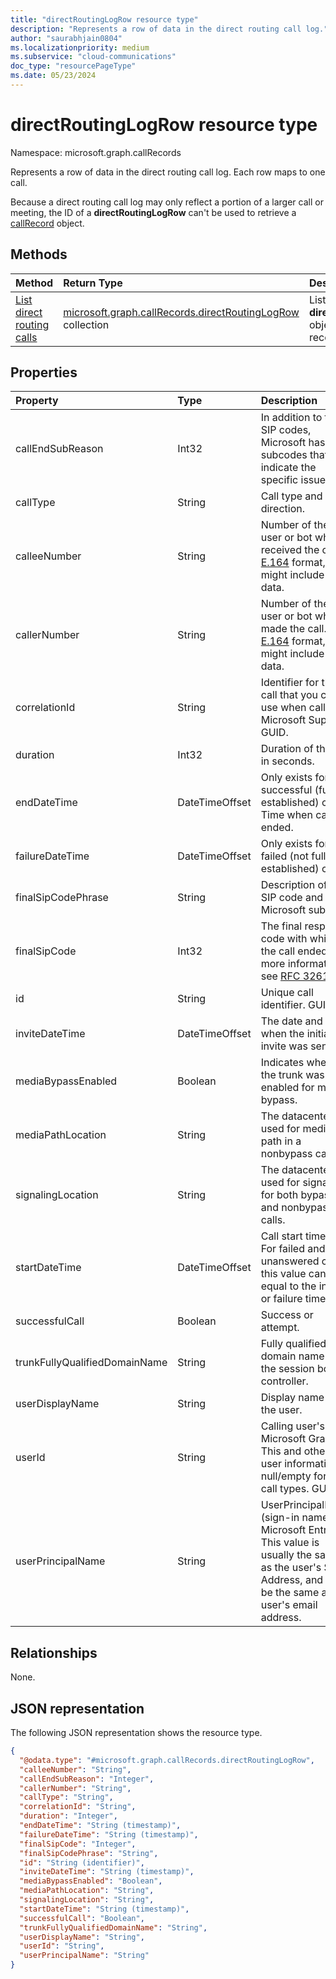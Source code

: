 ```yaml
---
title: "directRoutingLogRow resource type"
description: "Represents a row of data in the direct routing call log."
author: "saurabhjain0804"
ms.localizationpriority: medium
ms.subservice: "cloud-communications"
doc_type: "resourcePageType"
ms.date: 05/23/2024
---
```


# directRoutingLogRow resource type

Namespace: microsoft.graph.callRecords

Represents a row of data in the direct routing call log. Each row maps to one call.

Because a direct routing call log may only reflect a portion of a larger call or meeting, the ID of a **directRoutingLogRow** can't be used to retrieve a [callRecord](callrecords-callrecord.md) object.

## Methods

| Method       | Return Type | Description |
|:-------------|:------------|:------------|
| [List direct routing calls](../api/callrecords-callrecord-getdirectroutingcalls.md) | [microsoft.graph.callRecords.directRoutingLogRow](callrecords-directroutinglogrow.md) collection| List **directRoutingLogRow** objects for a call record. |

## Properties

|Property|Type|Description|
|:---|:---|:---|
|callEndSubReason|Int32| In addition to the SIP codes, Microsoft has subcodes that indicate the specific issue.|
|callType|String| Call type and direction.|
|calleeNumber|String| Number of the user or bot who received the call. [E.164](https://en.wikipedia.org/wiki/E.164) format, but might include other data.|
|callerNumber|String| Number of the user or bot who made the call. [E.164](https://en.wikipedia.org/wiki/E.164) format, but might include other data.|
|correlationId|String|Identifier for the call that you can use when calling Microsoft Support. GUID.|
|duration|Int32| Duration of the call in seconds.|
|endDateTime|DateTimeOffset| Only exists for successful (fully established) calls. Time when call ended.|
|failureDateTime|DateTimeOffset| Only exists for failed (not fully established) calls.|
|finalSipCodePhrase|String| Description of the SIP code and Microsoft subcode.|
|finalSipCode|Int32| The final response code with which the call ended. For more information, see [RFC 3261](https://tools.ietf.org/html/rfc3261).|
|id|String|Unique call identifier. GUID.|
|inviteDateTime|DateTimeOffset| The date and time when the initial invite was sent.|
|mediaBypassEnabled|Boolean| Indicates whether the trunk was enabled for media bypass.|
|mediaPathLocation|String| The datacenter used for media path in a nonbypass call.|
|signalingLocation|String| The datacenter used for signaling for both bypass and nonbypass calls.|
|startDateTime|DateTimeOffset|Call start time.<br/>For failed and unanswered calls, this value can be equal to the invite or failure time.|
|successfulCall|Boolean| Success or attempt.|
|trunkFullyQualifiedDomainName|String| Fully qualified domain name of the session border controller.|
|userDisplayName|String|Display name of the user.|
|userId|String|Calling user's ID in Microsoft Graph. This and other user information is null/empty for bot call types. GUID.|
|userPrincipalName|String|UserPrincipalName (sign-in name) in Microsoft Entra ID. This value is usually the same as the user's SIP Address, and can be the same as the user's email address.|

## Relationships

None.

## JSON representation

The following JSON representation shows the resource type.
<!-- {
  "blockType": "resource",
  "@odata.type": "microsoft.graph.callRecords.directRoutingLogRow",
  "keyProperty": "id"
}
-->

``` json
{
  "@odata.type": "#microsoft.graph.callRecords.directRoutingLogRow",
  "calleeNumber": "String",
  "callEndSubReason": "Integer",
  "callerNumber": "String",
  "callType": "String",
  "correlationId": "String",
  "duration": "Integer",
  "endDateTime": "String (timestamp)",
  "failureDateTime": "String (timestamp)",
  "finalSipCode": "Integer",
  "finalSipCodePhrase": "String",
  "id": "String (identifier)",
  "inviteDateTime": "String (timestamp)",
  "mediaBypassEnabled": "Boolean",
  "mediaPathLocation": "String",
  "signalingLocation": "String",
  "startDateTime": "String (timestamp)",
  "successfulCall": "Boolean",
  "trunkFullyQualifiedDomainName": "String",
  "userDisplayName": "String",
  "userId": "String",
  "userPrincipalName": "String"
}
```
